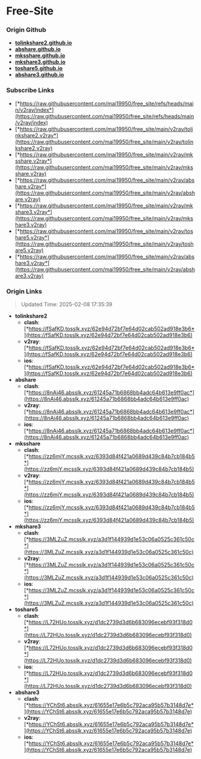 # Free-Site

### Origin Github

- [**tolinkshare2.github.io**](https://github.com/tolinkshare2/tolinkshare2.github.io)
- [**abshare.github.io**](https://github.com/abshare/abshare.github.io)
- [**mksshare.github.io**](https://github.com/mksshare/mksshare.github.io)
- [**mkshare3.github.io**](https://github.com/mkshare3/mkshare3.github.io)
- [**toshare5.github.io**](https://github.com/toshare5/toshare5.github.io)
- [**abshare3.github.io**](https://github.com/abshare3/abshare3.github.io)

### Subscribe Links

- [*https://raw.githubusercontent.com/mai19950/free_site/refs/heads/main/v2ray/index*](https://raw.githubusercontent.com/mai19950/free_site/refs/heads/main/v2ray/index)
- [*https://raw.githubusercontent.com/mai19950/free_site/main/v2ray/tolinkshare2.v2ray*](https://raw.githubusercontent.com/mai19950/free_site/main/v2ray/tolinkshare2.v2ray)
- [*https://raw.githubusercontent.com/mai19950/free_site/main/v2ray/mksshare.v2ray*](https://raw.githubusercontent.com/mai19950/free_site/main/v2ray/mksshare.v2ray)
- [*https://raw.githubusercontent.com/mai19950/free_site/main/v2ray/abshare.v2ray*](https://raw.githubusercontent.com/mai19950/free_site/main/v2ray/abshare.v2ray)
- [*https://raw.githubusercontent.com/mai19950/free_site/main/v2ray/mkshare3.v2ray*](https://raw.githubusercontent.com/mai19950/free_site/main/v2ray/mkshare3.v2ray)
- [*https://raw.githubusercontent.com/mai19950/free_site/main/v2ray/toshare5.v2ray*](https://raw.githubusercontent.com/mai19950/free_site/main/v2ray/toshare5.v2ray)
- [*https://raw.githubusercontent.com/mai19950/free_site/main/v2ray/abshare3.v2ray*](https://raw.githubusercontent.com/mai19950/free_site/main/v2ray/abshare3.v2ray)

### Origin Links

> Updated Time: 2025-02-08 17:35:39

- **tolinkshare2**
  - **clash**: [*https://fSafKD.tosslk.xyz/62e94d72bf7e64d02cab502ad918e3b6*](https://fSafKD.tosslk.xyz/62e94d72bf7e64d02cab502ad918e3b6)
  - **v2ray**: [*https://fSafKD.tosslk.xyz/62e94d72bf7e64d02cab502ad918e3b6*](https://fSafKD.tosslk.xyz/62e94d72bf7e64d02cab502ad918e3b6)
  - **ios**: [*https://fSafKD.tosslk.xyz/62e94d72bf7e64d02cab502ad918e3b6*](https://fSafKD.tosslk.xyz/62e94d72bf7e64d02cab502ad918e3b6)
- **abshare**
  - **clash**: [*https://8nAi46.absslk.xyz/61245a71b6868bb4adc64b613e9ff0ac*](https://8nAi46.absslk.xyz/61245a71b6868bb4adc64b613e9ff0ac)
  - **v2ray**: [*https://8nAi46.absslk.xyz/61245a71b6868bb4adc64b613e9ff0ac*](https://8nAi46.absslk.xyz/61245a71b6868bb4adc64b613e9ff0ac)
  - **ios**: [*https://8nAi46.absslk.xyz/61245a71b6868bb4adc64b613e9ff0ac*](https://8nAi46.absslk.xyz/61245a71b6868bb4adc64b613e9ff0ac)
- **mksshare**
  - **clash**: [*https://zz6mjY.mcsslk.xyz/6393d84f421a0689d439c84b7cb184b5*](https://zz6mjY.mcsslk.xyz/6393d84f421a0689d439c84b7cb184b5)
  - **v2ray**: [*https://zz6mjY.mcsslk.xyz/6393d84f421a0689d439c84b7cb184b5*](https://zz6mjY.mcsslk.xyz/6393d84f421a0689d439c84b7cb184b5)
  - **ios**: [*https://zz6mjY.mcsslk.xyz/6393d84f421a0689d439c84b7cb184b5*](https://zz6mjY.mcsslk.xyz/6393d84f421a0689d439c84b7cb184b5)
- **mkshare3**
  - **clash**: [*https://3MLZuZ.mcsslk.xyz/a3d1f144939d1e53c06a0525c361c50c*](https://3MLZuZ.mcsslk.xyz/a3d1f144939d1e53c06a0525c361c50c)
  - **v2ray**: [*https://3MLZuZ.mcsslk.xyz/a3d1f144939d1e53c06a0525c361c50c*](https://3MLZuZ.mcsslk.xyz/a3d1f144939d1e53c06a0525c361c50c)
  - **ios**: [*https://3MLZuZ.mcsslk.xyz/a3d1f144939d1e53c06a0525c361c50c*](https://3MLZuZ.mcsslk.xyz/a3d1f144939d1e53c06a0525c361c50c)
- **toshare5**
  - **clash**: [*https://L72HUo.tosslk.xyz/d1dc2739d3d6b683096ecebf93f318d0*](https://L72HUo.tosslk.xyz/d1dc2739d3d6b683096ecebf93f318d0)
  - **v2ray**: [*https://L72HUo.tosslk.xyz/d1dc2739d3d6b683096ecebf93f318d0*](https://L72HUo.tosslk.xyz/d1dc2739d3d6b683096ecebf93f318d0)
  - **ios**: [*https://L72HUo.tosslk.xyz/d1dc2739d3d6b683096ecebf93f318d0*](https://L72HUo.tosslk.xyz/d1dc2739d3d6b683096ecebf93f318d0)
- **abshare3**
  - **clash**: [*https://YChSt6.absslk.xyz/61655e17e6b5c792aca95b57b3148d7e*](https://YChSt6.absslk.xyz/61655e17e6b5c792aca95b57b3148d7e)
  - **v2ray**: [*https://YChSt6.absslk.xyz/61655e17e6b5c792aca95b57b3148d7e*](https://YChSt6.absslk.xyz/61655e17e6b5c792aca95b57b3148d7e)
  - **ios**: [*https://YChSt6.absslk.xyz/61655e17e6b5c792aca95b57b3148d7e*](https://YChSt6.absslk.xyz/61655e17e6b5c792aca95b57b3148d7e)
